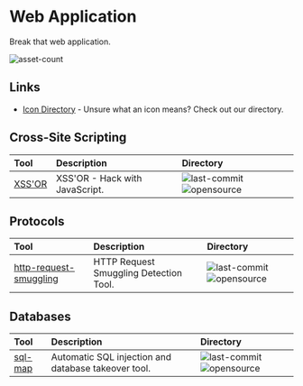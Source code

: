 # Web Application

Break that web application.

![asset-count](https://img.shields.io/badge/Tools%20%26%20Resources%20Availalbe-3-947cb0?style=for-the-badge)

## Links <!-- {docsify-ignore} -->

- [Icon Directory](../ICONS.md) - Unsure what an icon means? Check out our directory.

## Cross-Site Scripting

| Tool | Description | Directory |
| :--- | :--- | :--- |
| [XSS'OR](https://github.com/evilcos/xssor2) | XSS'OR - Hack with JavaScript. | ![last-commit](https://img.shields.io/github/last-commit/evilcos/xssor2?color=947cb0&style=flat-square) ![opensource](https://raw.githubusercontent.com/InfosecHouse/InfosecHouse/main/icons/opensource.png) |

## Protocols

| Tool | Description | Directory |
| :--- | :--- | :--- |
| [http-request-smuggling](https://github.com/anshumanpattnaik/http-request-smuggling) | HTTP Request Smuggling Detection Tool. | ![last-commit](https://img.shields.io/github/last-commit/anshumanpattnaik/http-request-smuggling?color=947cb0&style=flat-square) ![opensource](https://raw.githubusercontent.com/InfosecHouse/InfosecHouse/main/icons/opensource.png) |

## Databases
| Tool | Description | Directory |
| :--- | :--- | :--- |
| [sql-map](https://github.com/sqlmapproject/sqlmap) | Automatic SQL injection and database takeover tool. | ![last-commit](https://img.shields.io/github/last-commit/sqlmapproject/sqlmap?color=947cb0&style=flat-square) ![opensource](https://raw.githubusercontent.com/InfosecHouse/InfosecHouse/main/icons/opensource.png) |

